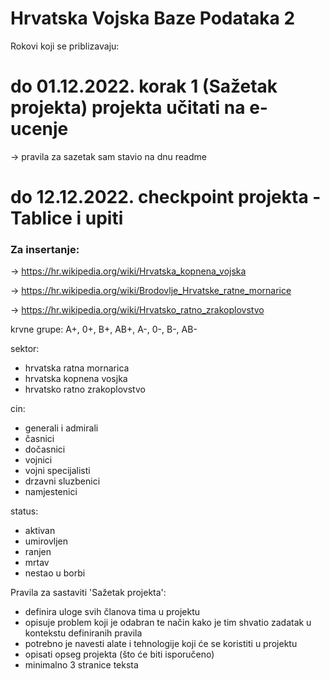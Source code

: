 # Hrvatska Vojska Baze Podataka 2

Rokovi koji se priblizavaju:
# do 01.12.2022. korak 1 (Sažetak projekta) projekta učitati na e-ucenje   
-> pravila za sazetak sam stavio na dnu readme
# do 12.12.2022. checkpoint projekta - Tablice i upiti


### Za insertanje:

->     https://hr.wikipedia.org/wiki/Hrvatska_kopnena_vojska

->     https://hr.wikipedia.org/wiki/Brodovlje_Hrvatske_ratne_mornarice

->     https://hr.wikipedia.org/wiki/Hrvatsko_ratno_zrakoplovstvo


krvne grupe: A+, 0+, B+, AB+, A-, 0-, B-, AB-

sektor:
- hrvatska ratna mornarica
- hrvatska kopnena vosjka
- hrvatsko ratno zrakoplovstvo

cin:
- generali i admirali
- časnici
- dočasnici
- vojnici
- vojni specijalisti
- drzavni sluzbenici
- namjestenici 

status:
- aktivan
- umirovljen
- ranjen
- mrtav
- nestao u borbi


Pravila za sastaviti 'Sažetak projekta':
  - definira uloge svih članova tima u projektu
  - opisuje problem koji je odabran te način kako je tim shvatio zadatak u kontekstu definiranih pravila
  - potrebno je navesti alate i tehnologije koji će se koristiti u projektu
  - opisati opseg projekta (što će biti isporučeno)
  - minimalno 3 stranice teksta

